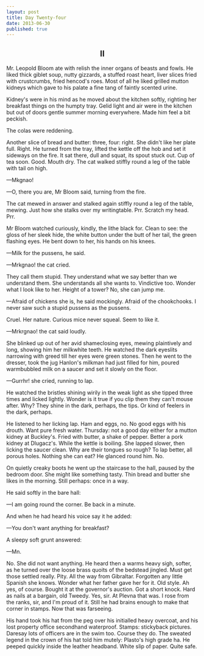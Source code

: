 ```yaml
---
layout: post
title: Day Twenty-four
date: 2013-06-30
published: true
---
```


<h2 style="text-align:center">II</h2>

Mr. Leopold Bloom ate with relish the inner organs of beasts and fowls. He liked thick giblet soup, nutty gizzards, a stuffed roast heart, liver slices fried with crustcrumbs, fried hencod's roes. Most of all he liked grilled mutton kidneys which gave to his palate a fine tang of faintly scented urine.

Kidney's were in his mind as he moved about the kitchen softly, righting her breakfast things on the humpty tray. Gelid light and air were in the kitchen but out of doors gentle summer morning everywhere. Made him feel a bit peckish.

The colas were reddening.

Another slice of bread and butter: three, four: right. She didn't like her plate full. Right. He turned from the tray, lifted the kettle off the hob and set it sideways on the fire. It sat there, dull and squat, its spout stuck out. Cup of tea soon. Good. Mouth dry. The cat walked stiffly round a leg of the table with tail on high.

—Mkgnao!

—O, there you are, Mr Bloom said, turning from the fire. 

The cat mewed in answer and stalked again stiffly round a leg of the table, mewing. Just how she stalks over my writingtable. Prr. Scratch my head. Prr.

Mr Bloom watched curiously, kindly, the lithe black for. Clean to see: the gloss of her sleek hide, the white button under the butt of her tail, the green flashing eyes. He bent down to her, his hands on his knees.

—Milk for the pussens, he said.

—Mrkgnao! the cat cried.

They call them stupid. They understand what we say better than we understand them. She understands all she wants to. Vindictive too. Wonder what I look like to her. Height of a tower? No, she can jump me.

—Afraid of chickens she is, he said mockingly. Afraid of the chookchooks. I never saw such a stupid pussens as the pussens.

Cruel. Her nature. Curious mice never squeal. Seem to like it.

—Mrkrgnao! the cat said loudly.

She blinked up out of her avid shameclosing eyes, mewing plaintively and long, showing him her milkwhite teeth. He watched the dark eyeslits narrowing with greed till her eyes were green stones. Then he went to the dresser, took the jug Hanlon's milkman had just filled for him, poured warmbubbled milk on a saucer and set it slowly on the floor.

—Gurrhr! she cried, running to lap.

He watched the bristles shining wirily in the weak light as she tipped three times and licked lightly. Wonder is it true if you clip them they can't mouse after. Why? They shine in the dark, perhaps, the tips. Or kind of feelers in the dark, perhaps.

He listened to her licking lap. Ham and eggs, no. No good eggs with his drouth. Want pure fresh water. Thursday: not a good day either for a mutton kidney at Buckley's. Fried with butter, a shake of pepper. Better a pork kidney at Dlugacz's. While the kettle is boiling. She lapped slower, then licking the saucer clean. Why are their tongues so rough? To lap better, all porous holes. Nothing she can eat? He glanced round him. No.

On quietly creaky boots he went up the staircase to the hall, paused by the bedroom door. She might like something tasty. Thin bread and butter she likes in the morning. Still perhaps: once in a way.

He said softly in the bare hall:

—I am going round the corner. Be back in a minute.

And when he had heard his voice say it he added:

—You don't want anything for breakfast?

A sleepy soft grunt answered:

—Mn.

No. She did not want anything. He heard then a warms heavy sigh, softer, as he turned over the loose brass quoits of the bedstead jingled. Must get those settled really. Pity. All the way from Gibraltar. Forgotten any little Spanish she knows. Wonder what her father gave her for it. Old style. Ah yes, of course. Bought it at the governor's auction. Got a short knock. Hard as nails at a bargain, old Tweedy. Yes, sir. At Plevna that was. I rose from the ranks, sir, and I'm proud of it. Still he had brains enough to make that corner in stamps. Now that was farseeing.

His hand took his hat from the peg over his initialled heavy overcoat, and his lost property office secondhand waterproof. Stamps: stickyback pictures. Daresay lots of officers are in the swim too. Course they do. The sweated legend in the crown of his hat told him mutely: Plasto's high grade ha. He peeped quickly inside the leather headband. White slip of paper. Quite safe.